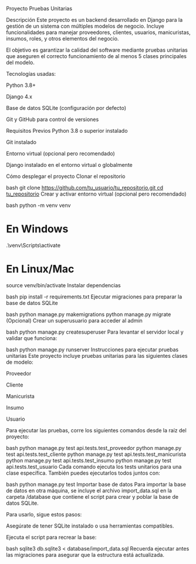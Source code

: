 Proyecto Pruebas Unitarias

Descripción
Este proyecto es un backend desarrollado en Django para la gestión de un sistema con múltiples modelos de negocio. Incluye funcionalidades para manejar proveedores, clientes, usuarios, manicuristas, insumos, roles, y otros elementos del negocio.

El objetivo es garantizar la calidad del software mediante pruebas unitarias que aseguren el correcto funcionamiento de al menos 5 clases principales del modelo.

Tecnologías usadas:

Python 3.8+

Django 4.x

Base de datos SQLite (configuración por defecto)

Git y GitHub para control de versiones

Requisitos Previos
Python 3.8 o superior instalado

Git instalado

Entorno virtual (opcional pero recomendado)

Django instalado en el entorno virtual o globalmente

Cómo desplegar el proyecto
Clonar el repositorio

bash
git clone [https://github.com/tu_usuario/tu_repositorio.git
cd tu_repositorio](https://github.com/KevinM9907/Pruebas_Unitarias.git)
Crear y activar entorno virtual (opcional pero recomendado)

bash
python -m venv venv
# En Windows
.\venv\Scripts\activate
# En Linux/Mac
source venv/bin/activate
Instalar dependencias

bash
pip install -r requirements.txt
Ejecutar migraciones para preparar la base de datos SQLite

bash
python manage.py makemigrations
python manage.py migrate
(Opcional) Crear un superusuario para acceder al admin

bash
python manage.py createsuperuser
Para levantar el servidor local y validar que funciona:

bash
python manage.py runserver
Instrucciones para ejecutar pruebas unitarias
Este proyecto incluye pruebas unitarias para las siguientes clases de modelo:

Proveedor

Cliente

Manicurista

Insumo

Usuario

Para ejecutar las pruebas, corre los siguientes comandos desde la raíz del proyecto:

bash
python manage.py test api.tests.test_proveedor
python manage.py test api.tests.test_cliente
python manage.py test api.tests.test_manicurista
python manage.py test api.tests.test_insumo
python manage.py test api.tests.test_usuario
Cada comando ejecuta los tests unitarios para una clase específica. También puedes ejecutarlos todos juntos con:

bash
python manage.py test
Importar base de datos
Para importar la base de datos en otra máquina, se incluye el archivo import_data.sql en la carpeta /database que contiene el script para crear y poblar la base de datos SQLite.

Para usarlo, sigue estos pasos:

Asegúrate de tener SQLite instalado o usa herramientas compatibles.

Ejecuta el script para recrear la base:

bash
sqlite3 db.sqlite3 < database/import_data.sql
Recuerda ejecutar antes las migraciones para asegurar que la estructura está actualizada.

